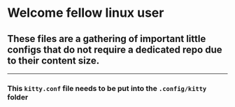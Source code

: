 
# Welcome fellow linux user
## These files are a gathering of important little configs that do not require a dedicated repo due to their content size.
----------
### This `kitty.conf` file needs to be put into the `.config/kitty` folder

